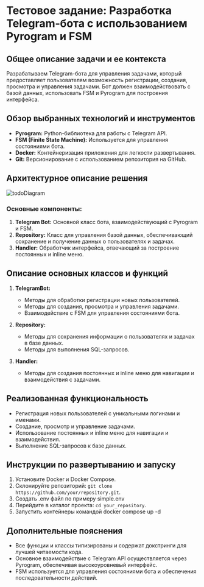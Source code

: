 # Тестовое задание: Разработка Telegram-бота с использованием Pyrogram и FSM

## Общее описание задачи и ее контекста
Разрабатываем Telegram-бота для управления задачами, который предоставляет пользователям возможность регистрации, создания, просмотра и управления задачами. Бот должен взаимодействовать с базой данных, использовать FSM и Pyrogram для построения интерфейса.

## Обзор выбранных технологий и инструментов
- **Pyrogram:** Python-библиотека для работы с Telegram API.
- **FSM (Finite State Machine):** Используется для управления состояниями бота.
- **Docker:** Контейнеризация приложения для легкости развертывания.
- **Git:** Версионирование с использованием репозитория на GitHub.

## Архитектурное описание решения
![todoDiagram](https://github.com/polenom/tg_todo_bot_test/assets/50998933/dc766a62-6233-4bec-9f93-0d7edf3b5e93)

### Основные компоненты:
1. **Telegram Bot:** Основной класс бота, взаимодействующий с Pyrogram и FSM.
2. **Repository:** Класс для управления базой данных, обеспечивающий сохранение и получение данных о пользователях и задачах.
3. **Handler:** Обработчик интерфейса, отвечающий за построение постоянных и inline меню.

## Описание основных классов и функций
1. **TelegramBot:**
   - Методы для обработки регистрации новых пользователей.
   - Методы для создания, просмотра и управления задачами.
   - Взаимодействие с FSM для управления состояниями бота.

2. **Repository:**
   - Методы для сохранения информации о пользователях и задачах в базе данных.
   - Методы для выполнения SQL-запросов.

3. **Handler:**
   - Методы для создания постоянных и inline меню для навигации и взаимодействия с задачами.

## Реализованная функциональность
- Регистрация новых пользователей с уникальными логинами и именами.
- Создание, просмотр и управление задачами.
- Использование постоянных и inline меню для навигации и взаимодействия.
- Выполнение SQL-запросов к базе данных.


## Инструкции по развертыванию и запуску
1. Установите Docker и Docker Compose.
2. Склонируйте репозиторий: `git clone https://github.com/your/repository.git`.
3. Создать .env файл по примеру simple.env
4. Перейдите в каталог проекта: `cd your_repository`.
5. Запустить контейнеры командой docker compose up -d

## Дополнительные пояснения
- Все функции и классы типизированы и содержат докстринги для лучшей читаемости кода.
- Основное взаимодействие с Telegram API осуществляется через Pyrogram, обеспечивая высокоуровневый интерфейс.
- FSM используется для управления состояниями бота и обеспечения последовательности действий.
